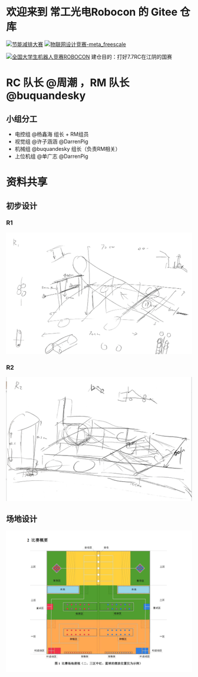 # 欢迎来到 常工光电Robocon 的 Gitee 仓库

[![节能减排大赛](https://img.shields.io/badge/节能减排大赛-仓库-blue)](https://gitee.com/darrenpig/new_energy_coder_club/tree/master/%E8%8A%82%E8%83%BD%E5%87%8F%E6%8E%92%E5%A4%A7%E8%B5%9B%EF%BC%88Nearlink%E5%B0%8F%E8%BD%A6%E8%AE%A1%E5%88%92%EF%BC%89)         [![物联网设计竞赛-meta_freescale](https://img.shields.io/badge/物联网设计竞赛-仓库-brightgreen)](https://gitee.com/darrenpig/new_energy_coder_club/tree/master/2024%E7%89%A9%E8%81%94%E7%BD%91%E8%AE%BE%E8%AE%A1%E7%AB%9E%E8%B5%9B%EF%BC%88Huawei%E6%95%B0%E9%80%9A%EF%BC%89)

[![全国大学生机器人竞赛ROBOCON](https://img.shields.io/badge/ROBOCON竞赛-全国大学生机器人竞赛-green)](https://gitee.com/darrenpig/new_energy_coder_club/tree/master/2024ROBOCON)
建仓目的：打好7.7RC在江阴的国赛
# RC 队长 @周潮 ，RM 队长 @buquandesky 

## 小组分工
- 电控组  @杨鑫海 组长 + RM组员
- 视觉组  @许子涵涵  @DarrenPig 
- 机械组  @buquandesky 组长（负责RM相关）
- 上位机组  @单广志  @DarrenPig 

# 资料共享



## 初步设计
### R1
![输入图片说明](../Image/R%201.png)
### R2
![输入图片说明](../Image/R2%201.png)
## 场地设计
![输入图片说明](../Image/%E5%9C%BA%E5%9C%B0%E8%AE%BE%E8%AE%A1.png)